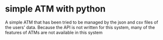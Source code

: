 <h1>simple ATM with python</h1>

<p>A simple ATM that has been tried to be managed by the json and csv files of the users' data.
Because the API is not written for this system, many of the features of ATMs are not available in this system</p>
